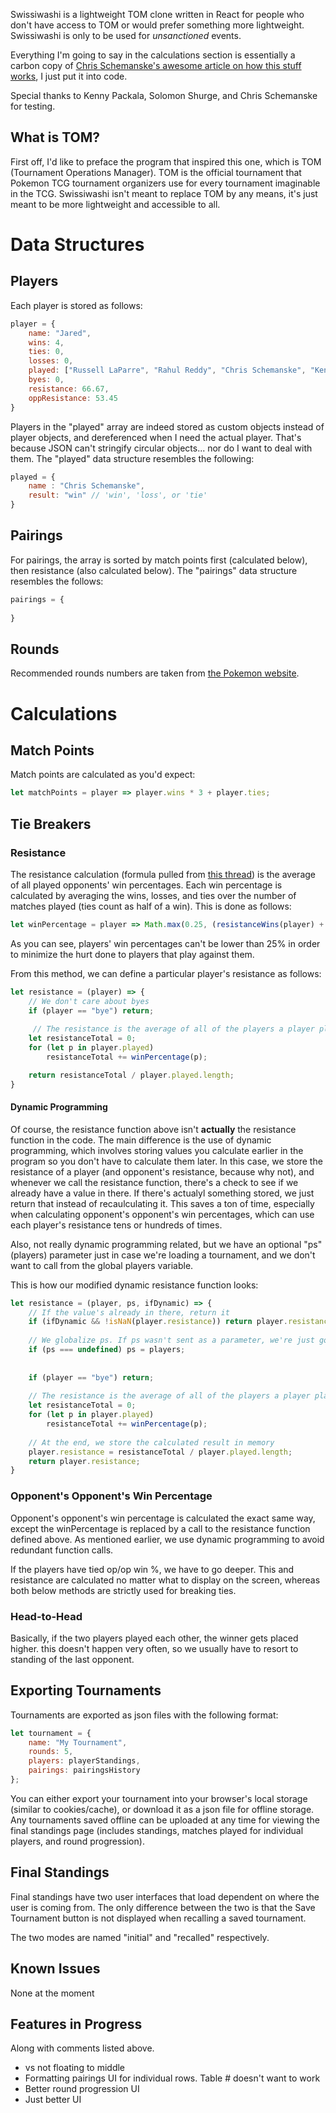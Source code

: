 Swissiwashi is a lightweight TOM clone written in React for people who don't have access to TOM or would prefer something more lightweight. Swissiwashi is only to be used for *unsanctioned* events.

Everything I'm going to say in the calculations section is essentially a carbon copy of [Chris Schemanske's awesome article on how this stuff works](https://sixprizes.com/tiebreakers/), I just put it into code.

Special thanks to Kenny Packala, Solomon Shurge, and Chris Schemanske for testing.

## What is TOM?

First off, I'd like to preface the program that inspired this one, which is TOM (Tournament Operations Manager). TOM is the official tournament that Pokemon TCG tournament organizers use for every tournament imaginable in the TCG. Swissiwashi isn't meant to replace TOM by any means, it's just meant to be more lightweight and accessible to all.

# Data Structures

## Players

Each player is stored as follows:

```javascript
player = {
    name: "Jared",
    wins: 4,
    ties: 0,
    losses: 0,
    played: ["Russell LaParre", "Rahul Reddy", "Chris Schemanske", "Kenward"],
    byes: 0,
    resistance: 66.67,
    oppResistance: 53.45
}
```

Players in the "played" array are indeed stored as custom objects instead of player objects, and dereferenced when I need the actual player. That's because JSON can't stringify circular objects... nor do I want to deal with them. The "played" data structure resembles the following:

``` javascript
played = {
    name : "Chris Schemanske",
    result: "win" // 'win', 'loss', or 'tie'
}
```

## Pairings

For pairings, the array is sorted by match points first (calculated below), then resistance (also calculated below). The "pairings" data structure resembles the follows:

``` javascript
pairings = {
    
}
```

## Rounds

Recommended rounds numbers are taken from [the Pokemon website](https://www.pokemon.com/us/play-pokemon/about/tournaments-rules-and-resources/).

# Calculations

## Match Points

Match points are calculated as you'd expect:

```javascript
let matchPoints = player => player.wins * 3 + player.ties;
```

## Tie Breakers

### Resistance

The resistance calculation (formula pulled from [this thread](http://pokegym.net/community/index.php?threads/tournament-resistance-calculation.29506/)) is the average of all played opponents' win percentages. Each win percentage is calculated by averaging the wins, losses, and ties over the number of matches played (ties count as half of a win). This is done as follows:

```javascript
let winPercentage = player => Math.max(0.25, (resistanceWins(player) + player.ties / 2) / (resistanceWins(player) + player.ties + player.losses));
```

As you can see, players' win percentages can't be lower than 25% in order to minimize the hurt done to players that play against them.

From this method, we can define a particular player's resistance as follows:

```javascript
let resistance = (player) => {
    // We don't care about byes
    if (player == "bye") return;
                        
     // The resistance is the average of all of the players a player played by's win percentages
    let resistanceTotal = 0;
    for (let p in player.played)
        resistanceTotal += winPercentage(p);

    return resistanceTotal / player.played.length;
}
```

#### Dynamic Programming

Of course, the resistance function above isn't **actually** the resistance function in the code. The main difference is the use of dynamic programming, which involves storing values you calculate earlier in the program so you don't have to calculate them later. In this case, we store the resistance of a player (and opponent's resistance, because why not), and whenever we call the resistance function, there's a check to see if we already have a value in there. If there's actualyl something stored, we just return that instead of recaulculating it. This saves a ton of time, especially when calculating opponent's opponent's win percentages, which can use each player's resistance tens or hundreds of times.

Also, not really dynamic programming related, but we have an optional "ps" (players) parameter just in case we're loading a tournament, and we don't want to call from the global players variable.

This is how our modified dynamic resistance function looks:

``` javascript
let resistance = (player, ps, ifDynamic) => {
    // If the value's already in there, return it
    if (ifDynamic && !isNaN(player.resistance)) return player.resistance;
                                             
    // We globalize ps. If ps wasn't sent as a parameter, we're just going to use the global players
    if (ps === undefined) ps = players;
                                             
    
    if (player == "bye") return;
    
    // The resistance is the average of all of the players a player played by's win percentages
    let resistanceTotal = 0;
    for (let p in player.played)
        resistanceTotal += winPercentage(p);
    
    // At the end, we store the calculated result in memory
    player.resistance = resistanceTotal / player.played.length;
    return player.resistance;
}
```

### Opponent's Opponent's Win Percentage

Opponent's opponent's win percentage is calculated the exact same way, except the winPercentage is replaced by a call to the resistance function defined above. As mentioned earlier, we use dynamic programming to avoid redundant function calls. 

If the players have tied op/op win %, we have to go deeper. This and resistance are calculated no matter what to display on the screen, whereas both below methods are strictly used for breaking ties.

### Head-to-Head

Basically, if the two players played each other, the winner gets placed higher. this doesn't happen very often, so we usually have to resort to standing of the last opponent.

## Exporting Tournaments

Tournaments are exported as json files with the following format:

```javascript
let tournament = {
    name: "My Tournament",
    rounds: 5,
    players: playerStandings,
    pairings: pairingsHistory
};
```

You can either export your tournament into your browser's local storage (similar to cookies/cache), or download it as a json file for offline storage. Any tournaments saved offline can be uploaded at any time for viewing the final standings page (includes standings, matches played for individual players, and round progression).

## Final Standings

Final standings have two user interfaces that load dependent on where the user is coming from. The only difference between the two is that the Save Tournament button is not displayed when recalling a saved tournament.

The two modes are named "initial" and "recalled" respectively.

## Known Issues

None at the moment

## Features in Progress

Along with comments listed above.

* vs not floating to middle
* Formatting pairings UI for individual rows. Table # doesn't want to work
* Better round progression UI
* Just better UI